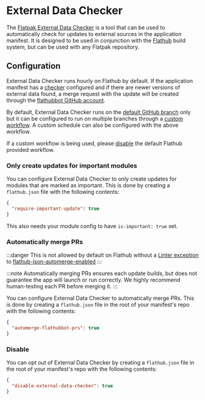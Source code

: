 # External Data Checker

The [Flatpak External Data Checker](https://github.com/flathub/flatpak-external-data-checker) is a tool that can be used to automatically check for updates to external sources
in the application manifest. It is designed to be used in conjunction with the [Flathub](https://flathub.org) build system, but can be used with any Flatpak repository.

## Configuration

External Data Checker runs hourly on Flathub by default. If the application manifest has a [checker](https://github.com/flathub-infra/flatpak-external-data-checker?tab=readme-ov-file#changes-to-flatpak-manifests) configured and if there are newer versions of external data found, a merge request
with the update will be created through the [flathubbot GitHub account](https://github.com/flathubbot).

By default, External Data Checker runs on the [default GitHub branch](https://docs.github.com/en/repositories/configuring-branches-and-merges-in-your-repository/managing-branches-in-your-repository/changing-the-default-branch) only but it can be configured to run on multiple branches through a [custom workflow](https://github.com/flathub-infra/flatpak-external-data-checker?tab=readme-ov-file#custom-workflow). A custom schedule can also be configured with the above workflow.

If a custom workflow is being used, please [disable](/docs/for-app-authors/external-data-checker#disable) the default Flathub provided workflow.

### Only create updates for important modules

You can configure External Data Checker to only create updates for modules that are marked as important. This is done by creating a `flathub.json` file with the following contents:

```json title="flathub.json"
{
  "require-important-update": true
}
```

This also needs your module config to have `is-important: true` set.

### Automatically merge PRs

:::danger
This is not allowed by default on Flathub without a [Linter exception](/docs/for-app-authors/linter#exceptions) to [flathub-json-automerge-enabled](/docs/for-app-authors/linter#flathub-json-automerge-enabled)
:::

:::note
Automatically merging PRs ensures each update builds, but does not guarantee the app will launch or run correctly. We highly recommend human-testing each PR before merging it.
:::

You can configure External Data Checker to automatically merge PRs. This is done by creating a `flathub.json` file in the root of your manifest's repo with the following contents:

```json title="flathub.json"
{
  "automerge-flathubbot-prs": true
}
```

### Disable

You can opt out of External Data Checker by creating a `flathub.json` file in the root of your manifest's repo with the following contents:

```json title="flathub.json"
{
  "disable-external-data-checker": true
}
```
